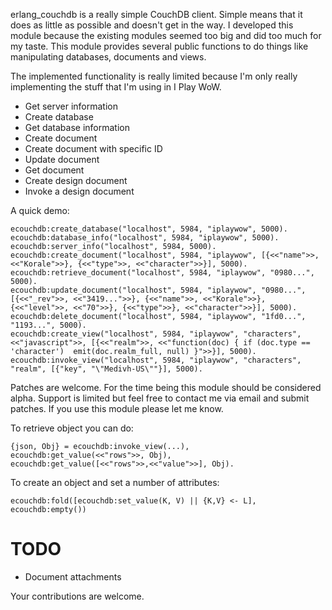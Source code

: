 erlang_couchdb is a really simple CouchDB client. Simple means that it does as little as possible and doesn't get in the way. I developed this module because the existing modules seemed too big and did too much for my taste. This module provides several public functions to do things like manipulating databases, documents and views.

The implemented functionality is really limited because I'm only really implementing the stuff that I'm using in I Play WoW.

* Get server information
* Create database
* Get database information
* Create document
* Create document with specific ID
* Update document
* Get document
* Create design document
* Invoke a design document

A quick demo:

    ecouchdb:create_database("localhost", 5984, "iplaywow", 5000).
    ecouchdb:database_info("localhost", 5984, "iplaywow", 5000).
    ecouchdb:server_info("localhost", 5984, 5000).
    ecouchdb:create_document("localhost", 5984, "iplaywow", [{<<"name">>, <<"Korale">>}, {<<"type">>, <<"character">>}], 5000).
    ecouchdb:retrieve_document("localhost", 5984, "iplaywow", "0980...", 5000).
    ecouchdb:update_document("localhost", 5984, "iplaywow", "0980...", [{<<"_rev">>, <<"3419...">>}, {<<"name">>, <<"Korale">>}, {<<"level">>, <<"70">>}, {<<"type">>}, <<"character">>}], 5000).
    ecouchdb:delete_document("localhost", 5984, "iplaywow", "1fd0...", "1193...", 5000).
    ecouchdb:create_view("localhost", 5984, "iplaywow", "characters", <<"javascript">>, [{<<"realm">>, <<"function(doc) { if (doc.type == 'character')  emit(doc.realm_full, null) }">>}], 5000).
    ecouchdb:invoke_view("localhost", 5984, "iplaywow", "characters", "realm", [{"key", "\"Medivh-US\""}], 5000).

Patches are welcome. For the time being this module should be considered alpha. Support is limited but feel free to contact me via email and submit patches. If you use this module please let me know.

To retrieve object you can do:

    {json, Obj} = ecouchdb:invoke_view(...),
    ecouchdb:get_value(<<"rows">>, Obj),
    ecouchdb:get_value([<<"rows">>,<<"value">>], Obj).

To create an object and set a number of attributes:

    ecouchdb:fold([ecouchdb:set_value(K, V) || {K,V} <- L],
    ecouchdb:empty())

# TODO

 * Document attachments 

Your contributions are welcome.
